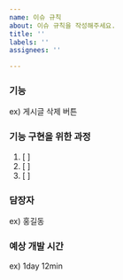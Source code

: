 ```yaml
---
name: 이슈 규칙
about: 이슈 규칙을 작성해주세요.
title: ''
labels: ''
assignees: ''

---
```


### 기능
ex) 게시글 삭제 버튼


### 기능 구현을 위한 과정
1. [ ]
2. [ ]
3. [ ]


### 담장자
ex) 홍길동



### 예상 개발 시간
ex) 1day 12min
